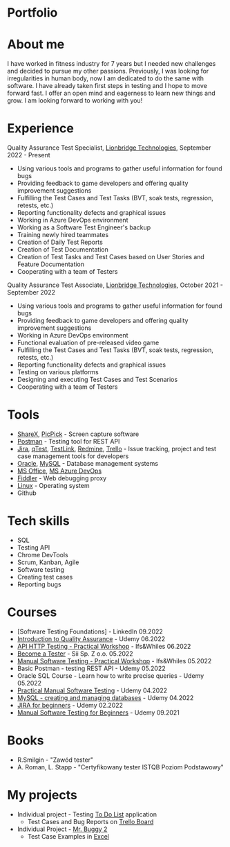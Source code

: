 # Portfolio

# About me
I have worked in fitness industry for 7 years but I needed new challenges and decided to pursue my other passions. Previously, I was looking for irregularities in human body, now I am dedicated to do the same with software. I have already taken first steps in testing and I hope to move forward fast. I offer an open mind and eagerness to learn new things and grow. I am looking forward to working with you!

# Experience
Quality Assurance Test Specialist, [Lionbridge Technologies](https://www.lionbridge.com), September 2022 - Present
- Using various tools and programs to gather useful information for found bugs
- Providing feedback to game developers and offering quality improvement suggestions
- Fulfilling the Test Cases and Test Tasks (BVT, soak tests, regression, retests, etc.)
- Reporting functionality defects and graphical issues
- Working in Azure DevOps environment
- Working as a Software Test Engineer's backup
- Training newly hired teammates
- Creation of Daily Test Reports
- Creation of Test Documentation
- Creation of Test Tasks and Test Cases based on User Stories and Feature Documentation
- Cooperating with a team of Testers

Quality Assurance Test Associate, [Lionbridge Technologies](https://www.lionbridge.com), October 2021 - September 2022
- Using various tools and programs to gather useful information for found bugs
- Providing feedback to game developers and offering quality improvement suggestions
- Working in Azure DevOps environment
- Functional evaluation of pre-released video game
- Fulfilling the Test Cases and Test Tasks (BVT, soak tests, regression, retests, etc.)
- Reporting functionality defects and graphical issues
- Testing on various platforms
- Designing and executing Test Cases and Test Scenarios
- Cooperating with a team of Testers

# Tools
  - [ShareX](https://getsharex.com/), [PicPick](https://picpick.app/en/) - Screen capture software
  - [Postman](https://www.postman.com/) - Testing tool for REST API
  - [Jira](https://www.atlassian.com/software/jira0), [qTest](https://www.tricentis.com/products/unified-test-management-qtest/test-case-manager), [TestLink](https://testlink.org), [Redmine](https://www.redmine.org/), [Trello](https://trello.com/) - Issue tracking, project and test case management tools for developers
  - [Oracle](https://www.oracle.com), [MySQL](https://www.mysql.com) - Database management systems
  - [MS Office](https://www.office.com), [MS Azure DevOps](https://azure.microsoft.com/pl-pl/services/devops)
  - [Fiddler](https://www.telerik.com/fiddler) - Web debugging proxy
  - [Linux](https://ubuntu.com) - Operating system
  - Github

# Tech skills
  - SQL
  - Testing API
  - Chrome DevTools
  - Scrum, Kanban, Agile
  - Software testing
  - Creating test cases
  - Reporting bugs

# Courses
  - [Software Testing Foundations] - LinkedIn 09.2022
  - [Introduction to Quality Assurance](https://www.udemy.com/certificate/UC-cbdab1e5-5284-49bc-bb20-58281b219aec/) - Udemy 06.2022
  - [API HTTP Testing - Practical Workshop](https://www.czyitjestdlamnie.pl/warsztaty-testowanie-api-http) - Ifs&Whiles 06.2022
  - [Become a Tester](https://sii.pl/en/trainings/offer/zostan-testerem/) - Sii Sp. Z o.o. 05.2022
  - [Manual Software Testing - Practical Workshop](https://kursy.czyitjestdlamnie.pl/kurs/273/warsztaty-testowanie-manualne-aplikacji-termin-10052022-1900-2130) - Ifs&Whiles 05.2022
  - Basic Postman - testing REST API - Udemy 05.2022
  - Oracle SQL Course - Learn how to write precise queries - Udemy 05.2022
  - [Practical Manual Software Testing](https://www.udemy.com/certificate/UC-593ec40a-be90-4c1f-aa00-0a6bc4270e15) - Udemy 04.2022
  - [MySQL - creating and managing databases](https://www.udemy.com/certificate/UC-b8d7836c-b1e0-4f54-91ec-9826fb0261f1) - Udemy 04.2022
  - [JIRA for beginners](https://www.udemy.com/certificate/UC-b20a0038-122b-44cd-af8d-02bfbae58a2e) - Udemy 02.2022
  - [Manual Software Testing for Beginners](https://www.udemy.com/certificate/UC-4af5cb0a-c9f4-40e3-a769-fb7393e7a7ed) - Udemy 09.2021 

# Books
  - R.Smilgin - "Zawód tester"
  - A. Roman, L. Stapp - "Certyfikowany tester ISTQB Poziom Podstawowy"

# My projects
- Individual project - Testing [To Do List](http://app.czyitjestdlamnie.pl) application
  - Test Cases and Bug Reports on [Trello Board](https://trello.com/b/Or7FnjIp/dominik-gronostajski-to-do-list-project)
- Individual Project - [Mr. Buggy 2](http://demo.mrbuggy2.testarena.pl/zaloguj)
  - Test Case Examples in [Excel](https://docs.google.com/spreadsheets/d/1QRwnFBODwFDg-YUEDnVMCd4Rh6omDjI7/edit#gid=159157607)
